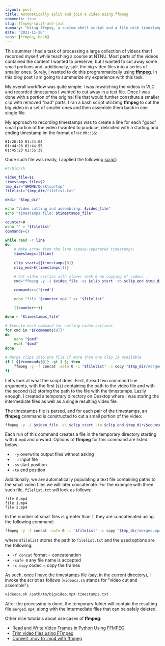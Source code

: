 ```yaml
---
layout: post
title: Automatically split and join a video using ffmpeg 
comments: true
slug: ffmpeg-split-and-join
summary: "Using ffmpeg, a custom shell script and a file with timestamp markings to automate cutting away undesirable parts of a video"
date: "2021-11-28"
tags: [ffmpeg, bash]
---
```


This summer I had a task of processing a large collection of videos that I recorded myself while teaching a course at NTNU. Most parts of the videos contained the content I wanted to preserve, but I wanted to cut away some small portions and, additionally, split the big video files into a series of smaller ones. Surely, I wanted to do this programmatically using [**ffmpeg**](https://ffmpeg.org/). In this blog post I am going to summarize my experience with this task.

My overall workflow was quite simple: I was rewatching the videos in VLC and recorded timestamps I wanted to cut away in a text file. Once I was done with a portion of the original file that would further constitute a smaller clip with removed "bad" parts, I ran a bash script utilizimg **ffmpeg** to cut the big video in a set of smaller ones and then assemble them back in one single file. 

My approach to recording timestamps was to create a line for each "good" small portion of the video I wanted to produce, delimited with a starting and ending timestamp im the format of `HH:MM::SS`:

```
01:26:10 01:44:04
01:44:28 01:44:55
01:45:23 01:56:39
```

Once such file was ready, I applied the following [script](https://github.com/semeniuta/alexsm-scripts/blob/master/videoca.sh):

```bash
#!/bin/sh

video_file=$1
timestamps_file=$2
tmp_dir="$HOME/Desktop/tmp"
filelist="$tmp_dir/filelist.txt"

mkdir "$tmp_dir"

echo "Video cutting and assembling: $video_file"
echo "Timestamps file: $timestamps_file"

counter=0
echo "" > "$filelist"
commands=()

while read -r line
do
    # Make array from the line (space-separated timestamps)
    timestamps=($line)
    
    clip_start=${timestamps[0]}
    clip_end=${timestamps[1]}

    # Cut video section with slower seek & no copying of codecs
    cmd="ffmpeg -y -i $video_file -ss $clip_start -to $clip_end $tmp_dir/$counter.mp4"
    
    commands+=("$cmd")

    echo "file '$counter.mp4'" >> "$filelist"

    ((counter++))

done < "$timestamps_file"

# Execute each command for cutting video sections
for cmd in "${commands[@]}"
do
    echo "$cmd"
    eval "$cmd"
done

# Merge clips into one file if more than one clip is available
if [ ${#commands[@]} -gt 1 ]; then
    ffmpeg -y -f concat -safe 0 -i "$filelist" -c copy "$tmp_dir/merged.mp4"
fi
```

Let's look at what the script does. First, it read two command line arguments, with the first (`$1`) containing the path to the video file and with the second (`$2`) storing the path to the file with the timestamps. Lazily enough, I created a temporary directory on Desktop where I was storing the intermediate files as well as a single resulting video file. 

The timestamps file is parsed, and for each pair of the timestamps, an **ffmpeg** command is constructed to cut a small portion of the video:

```bash
ffmpeg -y -i $video_file -ss $clip_start -to $clip_end $tmp_dir/$counter.mp4
```

Each run of this command creates a file in the temporary directory starting with `0.mp4` and onward. Options of **ffmpeg** for this command are listed below:

 * ` -y` overwrite output files without asking
 * ` -i` input file
 * `-ss` start position
 * `-to` end position

Additionally, we are automatically populating a text file containing paths to the small video files we will later concatenate. For the example with three such file, `filelist.txt` will look as follows:

```
file 0.mp4
file 1.mp4
file 2.mp4
```

In the number of small files is greater than 1, they are concatenated using the following command:

```bash
ffmpeg -y -f concat -safe 0 -i "$filelist" -c copy "$tmp_dir/merged.mp4"
```

where `$filelist` stores the path to `filelist.txt` and the used options are the following:

* `-f concat` format = concatenation 
* `-safe 0` any file name is accepted
* `-c copy` codec = copy the frames

As such, once I have the timestamps file (say, in the current directory), I invoke the script as follows (`videoca.sh` stands for "video cut and assemble"):

```bash
videoca.sh /path/to/bigvideo.mp4 timestamps.txt
```

After the processing is done, the temporary folder will contain the resulting file `merged.mp4`, along with the intermediate files that can be safely deleted. 

Other nice tutorials about use cases of **ffmpeg**:

 * [Read and Write Video Frames in Python Using FFMPEG](http://zulko.github.io/blog/2013/09/27/read-and-write-video-frames-in-python-using-ffmpeg/)
 * [Trim video files using FFmpeg](https://www.arj.no/2018/05/18/trimvideo/)
 * [Convert .mov to .mp4 with ffmpeg](https://mrcoles.com/convert-mov-mp4-ffmpeg/)
